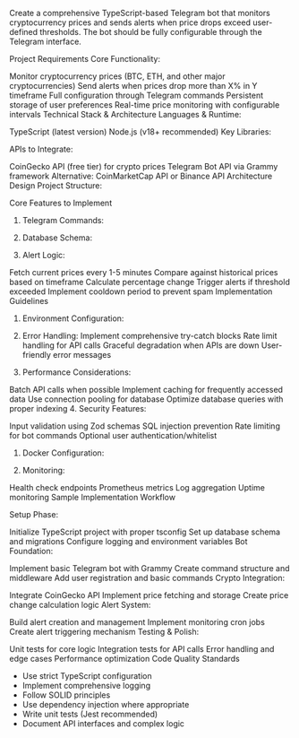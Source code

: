 Create a comprehensive TypeScript-based Telegram bot that monitors cryptocurrency prices and sends alerts when price drops exceed user-defined thresholds. The bot should be fully configurable through the Telegram interface.

Project Requirements
Core Functionality:

Monitor cryptocurrency prices (BTC, ETH, and other major cryptocurrencies)
Send alerts when prices drop more than X% in Y timeframe
Full configuration through Telegram commands
Persistent storage of user preferences
Real-time price monitoring with configurable intervals
Technical Stack & Architecture
Languages & Runtime:

TypeScript (latest version)
Node.js (v18+ recommended)
Key Libraries:

APIs to Integrate:

CoinGecko API (free tier) for crypto prices
Telegram Bot API via Grammy framework
Alternative: CoinMarketCap API or Binance API
Architecture Design
Project Structure:

Core Features to Implement
1. Telegram Commands:

2. Database Schema:

3. Alert Logic:

Fetch current prices every 1-5 minutes
Compare against historical prices based on timeframe
Calculate percentage change
Trigger alerts if threshold exceeded
Implement cooldown period to prevent spam
Implementation Guidelines
1. Environment Configuration:

2. Error Handling:
Implement comprehensive try-catch blocks
Rate limit handling for API calls
Graceful degradation when APIs are down
User-friendly error messages
3. Performance Considerations:

Batch API calls when possible
Implement caching for frequently accessed data
Use connection pooling for database
Optimize database queries with proper indexing
4. Security Features:

Input validation using Zod schemas
SQL injection prevention
Rate limiting for bot commands
Optional user authentication/whitelist


1. Docker Configuration:

2. Monitoring:

Health check endpoints
Prometheus metrics
Log aggregation
Uptime monitoring
Sample Implementation Workflow

Setup Phase:

Initialize TypeScript project with proper tsconfig
Set up database schema and migrations
Configure logging and environment variables
Bot Foundation:

Implement basic Telegram bot with Grammy
Create command structure and middleware
Add user registration and basic commands
Crypto Integration:

Integrate CoinGecko API
Implement price fetching and storage
Create price change calculation logic
Alert System:

Build alert creation and management
Implement monitoring cron jobs
Create alert triggering mechanism
Testing & Polish:

Unit tests for core logic
Integration tests for API calls
Error handling and edge cases
Performance optimization
Code Quality Standards

- Use strict TypeScript configuration
- Implement comprehensive logging
- Follow SOLID principles
- Use dependency injection where appropriate
- Write unit tests (Jest recommended)
- Document API interfaces and complex logic